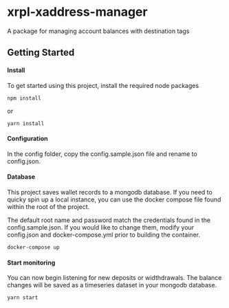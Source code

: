 # xrpl-xaddress-manager
A package for managing account balances with destination tags

## Getting Started
#### Install
To get started using this project, install the required node packages

```npm
npm install
```
or
```yarn
yarn install
```
#### Configuration
In the config folder, copy the config.sample.json file and rename to config.json.

#### Database
This project saves wallet records to a mongodb database. If you need to quicky spin up a local instance, you can use the docker compose file found within the root of the project.

The default root name and password match the credentials found in the config.sample.json. 
If you would like to change them, modify your config.json and docker-compose.yml prior to building the container.

```cli
docker-compose up 
```

#### Start monitoring

You can now begin listening for new deposits or widthdrawals. The balance changes will be saved as a timeseries dataset in your mongodb database.

```yarn
yarn start
```




